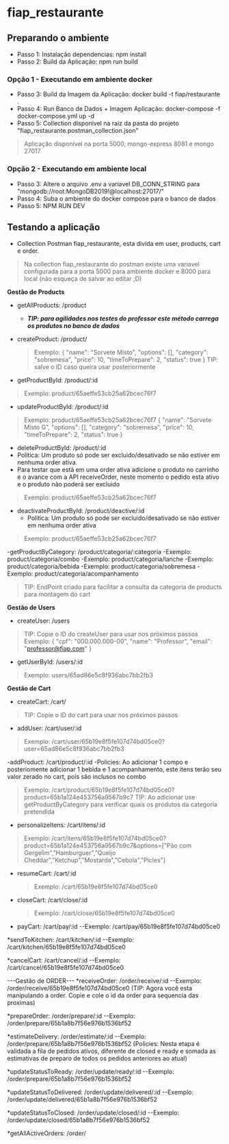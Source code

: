# fiap_restaurante

## Preparando o ambiente

- Passo 1: Instalação dependencias: npm install
- Passo 2: Build da Aplicação: npm run build

### Opção 1 - Executando em ambiente docker
- Passo 3: Build da Imagem da Aplicação: docker build -t fiap/restaurante .
- Passo 4: Run Banco de Dados + Imagem Aplicação: docker-compose -f docker-compose.yml up -d
- Passo 5: Collection disponivel na raiz da pasta do projeto "fiap_restaurante.postman_collection.json"
> Aplicação disponivel na porta 5000, mongo-express 8081 e mongo 27017

### Opção 2 - Executando em ambiente local
- Passo 3: Altere o arquivo .env a variavel DB_CONN_STRING para "mongodb://root:MongoDB2019!@localhost:27017/"
- Passo 4: Suba o ambiente do docker compose para o banco de dados
- Passo 5: NPM RUN DEV

## Testando a aplicação
- Collection Postman fiap_restaurante, esta divida em user, products, cart e order.
> Na collection fiap_restaurante do postman existe uma variavel configurada para a porta 5000 para ambiente docker e 8000 para local (não esqueça de salvar ao editar ;D)

**Gestão de Products**

- getAllProducts: /product
   - ***TIP: para agilidades nos testes do professor este método carrega os produtos no banco de dados***

- createProduct: /product/
    > Exemplo:
    {
        "name": "Sorvete Misto",
        "options": [],
        "category": "sobremesa",
        "price": 10,
        "timeToPrepare": 2,
        "status": true
    }
    > TIP: salve o ID caso queira usar posteriormente

- getProductById: /product/:id
> Exemplo: product/65aeffe53cb25a62bcec76f7

- updateProductById: /product/:id
> Exemplo: product/65aeffe53cb25a62bcec76f7
    {
        "name": "Sorvete Misto G",
        "options": [],
        "category": "sobremesa",
        "price": 10,
        "timeToPrepare": 2,
        "status": true
    }
- deleteProductById: /product/:id
 - Politica: Um produto só pode ser excluido/desativado se não estiver em nenhuma order ativa.
 - Para testar que está em uma order ativa adicione o produto no carrinho e o avance com a API receiveOrder,
neste momento o pedido esta ativo e o produto não poderá ser excluido
> Exemplo: product/65aeffe53cb25a62bcec76f7

- deactivateProductById: /product/deactive/:id
  - Politica: Um produto só pode ser excluido/desativado se não estiver em nenhuma order ativa
> Exemplo: product/65aeffe53cb25a62bcec76f7


-getProductByCategory: /product/categoria/:categoria
 -Exemplo: product/categoria/combo
 -Exemplo: product/categoria/lanche
 -Exemplo: product/categoria/bebida
 -Exemplo: product/categoria/sobremesa
 -Exemplo: product/categoria/acompanhamento
> TIP: EndPoint criado para facilitar a consulta da categoria de products para montagem do cart

**Gestão de Users**

- createUser: /users
> TIP: Copie o ID do createUser para usar nos próximos passos
>Exemplo:
    {
        "cpf": "000.000.000-00",
        "name": "Professor",
        "email": "professor@fiap.com"
    }


- getUserById: /users/:id
> Exemplo:
    users/65ad86e5c8f936abc7bb2fb3


**Gestão de Cart**
- createCart: /cart/
> TIP: Copie o ID do cart para usar nos próximos passos

- addUser: /cart/user/:id
> Exemplo: /cart/user/65b19e8f5fe107d74bd05ce0?user=65ad86e5c8f936abc7bb2fb3

-addProduct: /cart/product/:id
 -Policies: Ao adicionar 1 compo e posteriomente adicionar 1 bebida e 1 acompanhamento, este itens terão seu valor zerado no cart, pois são inclusos no combo
> Exemplo: /cart/product/65b19e8f5fe107d74bd05ce0?product=65b1a124e453756a9567b9c7
> TIP: Ao adicionar use getProductByCategory para verificar quais os produtos da categoria pretendida

- personalizeItens: /cart/itens/:id
> Exemplo: /cart/itens/65b19e8f5fe107d74bd05ce0?product=65b1a124e453756a9567b9c7&options=["Pão com Gergelim","Hamburguer","Queijo Cheddar","Ketchup","Mostarda","Cebola","Picles"]

- resumeCart: /cart/:id
    > Exemplo: /cart/65b19e8f5fe107d74bd05ce0

- closeCart: /cart/close/:id
    > Exemplo: /cart/close/65b19e8f5fe107d74bd05ce0

- payCart: /cart/pay/:id
--Exemplo: /cart/pay/65b19e8f5fe107d74bd05ce0

*sendToKitchen: /cart/kitchen/:id
--Exemplo: /cart/kitchen/65b19e8f5fe107d74bd05ce0

*cancelCart: /cart/cancel/:id
--Exemplo: /cart/cancel/65b19e8f5fe107d74bd05ce0

---Gestão de ORDER---
*receiveOrder: /order/receive/:id
--Exemplo: /order/receive/65b19e8f5fe107d74bd05ce0
(TIP: Agora você esta manipulando a order. Copie e cole o id da order para sequencia das proximas)

*prepareOrder: /order/prepare/:id
--Exemplo: /order/prepare/65b1a8b7f56e976b1536bf52

*estimateDelivery: /order/estimate/:id
--Exemplo: /order/prepare/65b1a8b7f56e976b1536bf52
(Policies: Nesta etapa é validada a fila de pedidos ativos, diferente de closed e ready e somada as estimativas de preparo de todos os pedidos anteriores ao atual)

*updateStatusToReady: /order/update/ready/:id
--Exemplo: /order/prepare/65b1a8b7f56e976b1536bf52

*updateStatusToDelivered: /order/update/delivered/:id
--Exemplo: /order/update/delivered/65b1a8b7f56e976b1536bf52

*updateStatusToClosed: /order/update/closed/:id
--Exemplo: /order/update/closed/65b1a8b7f56e976b1536bf52

*getAllActiveOrders: /order/

